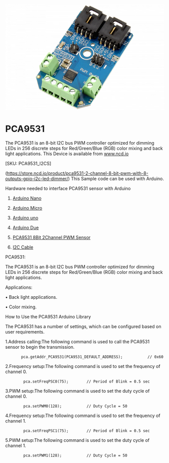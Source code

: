 [![PCA9531](PCA9531_I2C.png)](https://store.ncd.io/product/pca9531-2-channel-8-bit-pwm-with-8-outputs-gpio-i2c-led-dimmer/)

# PCA9531

The PCA9531 is an 8-bit I2C bus PWM controller optimized for dimming LEDs in 256 discrete steps for Red/Green/Blue (RGB) color mixing and back light applications.
This Device is available from www.ncd.io 

[SKU: PCA9531_I2CS]

(https://store.ncd.io/product/pca9531-2-channel-8-bit-pwm-with-8-outputs-gpio-i2c-led-dimmer/)
This Sample code can be used with Arduino.

Hardware needed to interface PCA9531 sensor with Arduino

1. <a href="https://store.ncd.io/product/i2c-shield-for-arduino-nano/">Arduino Nano</a>

2. <a href="https://store.ncd.io/product/i2c-shield-for-arduino-micro-with-i2c-expansion-port/">Arduino Micro</a>

3. <a href="https://store.ncd.io/product/i2c-shield-for-arduino-uno/">Arduino uno</a>

4. <a href="https://store.ncd.io/product/dual-i2c-shield-for-arduino-due-with-modular-communications-interface/">Arduino Due</a>

5. <a href="https://store.ncd.io/product/pca9531-2-channel-8-bit-pwm-with-8-outputs-gpio-i2c-led-dimmer/">PCA9531 8Bit 2Channel PWM Sensor</a>

6. <a href="https://store.ncd.io/product/i%C2%B2c-cable/">I2C Cable</a>

PCA9531:

The PCA9531 is an 8-bit I2C bus PWM controller optimized for dimming LEDs in 256 discrete steps for Red/Green/Blue (RGB) color mixing and back light applications.

Applications:

• Back light applications.

• Color mixing.

How to Use the PCA9531 Arduino Library

The PCA9531 has a number of settings, which can be configured based on user requirements.
          
1.Address calling:The following command is used to call the PCA9531 sensor to begin the transmission.

           pca.getAddr_PCA9531(PCA9531_DEFAULT_ADDRESS);           // 0x60
            
2.Frequency setup:The following command is used to set the frequency of channel 0.

            pca.setFreqPSC0(75);        // Period of Blink = 0.5 sec
             
3.PWM setup:The following command is used to set the duty cycle of channel 0.             
             
            pca.setPWM0(128);           // Duty Cycle = 50       

4.Frequency setup:The following command is used to set the frequency of channel 1.

            pca.setFreqPSC1(75);        // Period of Blink = 0.5 sec
             
5.PWM setup:The following command is used to set the duty cycle of channel 1.             
             
            pca.setPWM1(128);           // Duty Cycle = 50       

